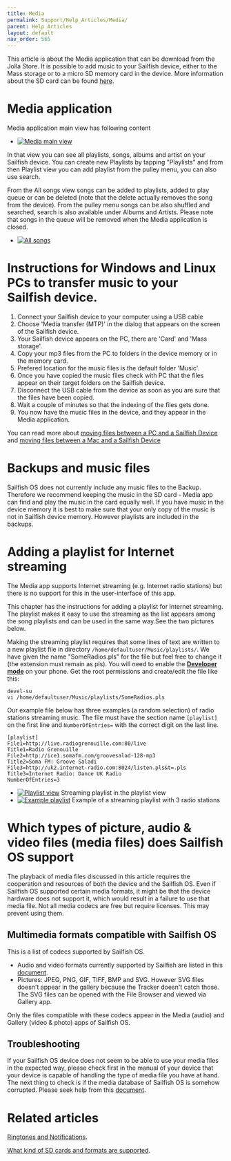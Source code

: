 ```yaml
---
title: Media
permalink: Support/Help_Articles/Media/
parent: Help Articles
layout: default
nav_order: 565
---
```


This article is about the Media application that can be download from the Jolla Store.
It is possible to add music to your Sailfish device, either to the Mass storage or to a micro SD memory card in the device. More information about the SD card can be found [here](/Support/Help_Articles/SD_Card_Format_and_Encryption/).

# Media application

Media application main view has following content

<div class="flex-images" markdown="1">

* <a href="Media_main_view.png" class="narrow-image"><img src="Media_main_view.png" alt="Media main view"></a>
  <span class="md_figcaption">
  </span>
</div>

In that view you can see all playlists, songs, albums and artist on your Sailfish device. You can create new Playlists by tapping "Playlists" and from then Playlist view you can add playlist from the pulley menu, you can also use search.

From the All songs view songs can be added to playlists, added to play queue or can be deleted (note that the delete actually removes the song from the device). From the pulley menu songs can be also shuffled and searched, search is also available under Albums and Artists. Please note that songs in the queue will be removed when the Media application is closed.

<div class="flex-images" markdown="1">

* <a href="All_songs.png" class="narrow-image"><img src="All_songs.png" alt="All songs"></a>
  <span class="md_figcaption">
  </span>
</div>

# Instructions for Windows and Linux PCs to transfer music to your Sailfish device.
1. Connect your Sailfish device to your computer using a USB cable
2. Choose 'Media transfer (MTP)' in the dialog that appears on the screen of the Sailfish device.
3. Your Sailfish device appears on the PC, there are 'Card' and 'Mass storage'.
4. Copy your mp3 files from the PC to folders in the device memory or in the memory card.
5. Prefered location for the music files is the default folder 'Music'.
6. Once you have copied the music files check with PC that the files appear on their target folders on the Sailfish device.
7. Disconnect the USB cable from the device as soon as you are sure that the files have been copied.
8. Wait a couple of minutes so that the indexing of the files gets done.
9. You now have the music files in the device, and they appear in the Media application.

You can read more about [moving files between a PC and a Sailfish Device](/Support/Help_Articles/Moving_Files_Between_PC_and_Sailfish_Device/) and [moving files between a Mac and a Sailfish Device](/Support/Help_Articles/Moving_Files_between_Mac_and_Sailfish_Device/)

# Backups and music files

Sailfish OS does not currently include any music files to the Backup. Therefore we recommend keeping the music in the SD card - Media app can find and play the music in the card equally well. If you have music in the device memory it is best to make sure that your only copy of the music is not in Sailfish device memory. However playlists are included in the backups.

# Adding a playlist for Internet streaming

The Media app supports Internet streaming (e.g. Internet radio stations) but there is no support for this in the user-interface of this app. 

This chapter has the instructions for adding a playlist for Internet streaming. The playlist makes it easy to use the streaming as the list appears among the song playlists and can be used in the same way.See the two pictures below.

Making the streaming playlist requires that some lines of text are written to a new playlist file in directory ```/home/defaultuser/Music/playlists/```. We have given the name "SomeRadios.pls" for the file but feel free to change it (the extension must remain as pls). You will need to enable the **[Developer mode](/Support/Help_Articles/Enabling_Developer_Mode/)** on your phone.
Get the root permissions and create/edit the file like this:

```
devel-su
vi /home/defaultuser/Music/playlists/SomeRadios.pls
```

Our example file below has three examples (a random selection) of radio stations streaming music. The file must have the section name `[playlist]` on the first line and `NumberOfEntries=` with the correct digit on the last line. 
```
[playlist]
File1=http://live.radiogrenouille.com:80/live
Title1=Radio Grenouille
File2=http://ice1.somafm.com/groovesalad-128-mp3
Title2=Soma FM: Groove Saladi
File3=http://uk2.internet-radio.com:8024/listen.pls&t=.pls
Title3=Internet Radio: Dance UK Radio
NumberOfEntries=3
```

<div class="flex-images" markdown="1">

* <a href="playlists_showing_streaming_pl.png"><img src="playlists_showing_streaming_pl.png" alt="Playlist view"></a>
  <span class="md_figcaption">
    Streaming playlist in the playlist view
  </span>
* <a href="media_streaming_playlist.png"><img src="media_streaming_playlist.png" alt="Example playlist"></a>
  <span class="md_figcaption">
    Example of a streaming playlist with 3 radio stations
  </span>
</div>


# Which types of picture, audio & video files (media files) does Sailfish OS support

The playback of media files discussed in this article requires the cooperation and resources of both the device and the Sailfish OS. Even if Sailfish OS supported certain media formats, it might be that the device hardware does not support it, which would result in a failure to use that media file.
Not all media codecs are free but require licenses. This may prevent using them.
 
## Multimedia formats compatible with Sailfish OS
This is a list of codecs supported by Sailfish OS.
* Audio and video formats currently supported by Sailfish are listed in this [document](/Reference/Core_Areas_and_APIs/Multimedia/).
* Pictures: JPEG, PNG, GIF, TIFF, BMP and SVG. However SVG files doesn't appear in the gallery because the Tracker doesn't catch those. The SVG files can be opened with the File Browser and viewed via Gallery app.

Only the files compatible with these codecs appear in the Media (audio) and Gallery (video & photo) apps of Sailfish OS.
 
## Troubleshooting
If your Sailfish OS device does not seem to be able to use your media files in the expected way, please check first in the manual of your device that your device is capable of handling the type of media file you have at hand. The next thing to check is if the media database of Sailfish OS is somehow corrupted. Please seek help from this [document](/Support/Help_Articles/Tips_and_Tricks/#clearing-the-media-database).
 

# Related articles

[Ringtones and Notifications](/Support/Help_Articles/Ringtones_and_Notifications/).

[What kind of SD cards and formats are supported](/Support/Help_Articles/SD_Card_Format_and_Encryption/).
